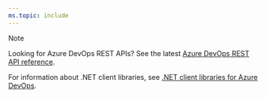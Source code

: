 ```yaml
---
ms.topic: include
---
```


> [!NOTE]  
> Looking for Azure DevOps REST APIs? See the latest [Azure DevOps REST API reference](/rest/api/azure/devops/).
>  
> For information about .NET client libraries, see [.NET client libraries for Azure DevOps](/azure/devops/integrate/concepts/dotnet-client-libraries).
